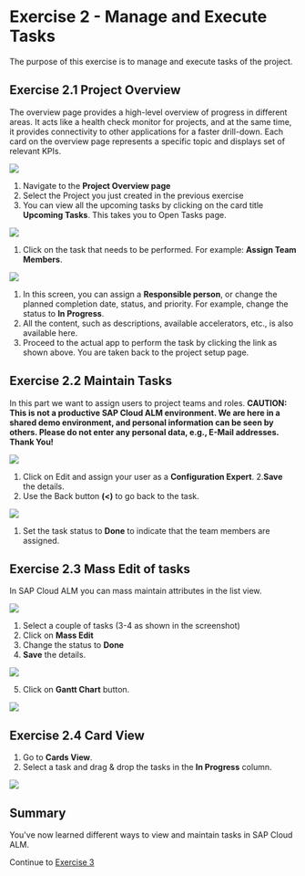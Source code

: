 # Exercise 2 - Manage and Execute Tasks

The purpose of this exercise is to manage and execute tasks of the project.

## Exercise 2.1 Project Overview
The overview page provides a high-level overview of progress in different areas. It acts like a health check monitor for projects, and at the same time, it provides connectivity to other applications for a faster drill-down. Each card on the overview page represents a specific topic and displays set of relevant KPIs.

![](../01.png)

1. Navigate to the **Project Overview page**
2. Select the Project you just created in the previous exercise
3. You can view all the upcoming tasks by clicking on the card title **Upcoming Tasks**. This takes you to Open Tasks page.
   
![](02.png)

1. Click on the task that needs to be performed. For example: **Assign Team Members**.
   
![](03.png)

1. In this screen, you can assign a **Responsible person**, or change the planned completion date, status, and priority. For example, change the status to **In Progress**.
2. All the content, such as descriptions, available accelerators, etc., is also available here.
3. Proceed to the actual app to perform the task by clicking the link as shown above. You are taken back to the project setup page.


## Exercise 2.2 Maintain Tasks

In this part we want to assign users to project teams and roles.
**CAUTION: This is not a productive SAP Cloud ALM environment. We are here in a shared demo environment, and personal information can be seen by others. Please do not enter any personal data, e.g., E-Mail addresses. Thank You!**

![](04.png)

1. Click on Edit and assign your user as a **Configuration Expert**.
2.**Save** the details.
3. Use the Back button **(<)** to go back to the task.

![](05.png)

1. Set the task status to **Done** to indicate that the team members are assigned.
   
## Exercise 2.3 Mass Edit of tasks
In SAP Cloud ALM you can mass maintain attributes in the list view.

![](06.png)

1. Select a couple of tasks (3-4 as shown in the screenshot)
2. Click on **Mass Edit**
3. Change the status to **Done**
4. **Save** the details.

![](07.png)

5. Click on **Gantt Chart** button.

![](08.png)

## Exercise 2.4 Card View
1. Go to **Cards View**.
2. Select a task and drag & drop the tasks in the **In Progress** column.

![](09.png)
   
## Summary

You've now learned different ways to view and maintain tasks in SAP Cloud ALM.

Continue to [Exercise 3](../EX3/EXCERCISE_3.md)

